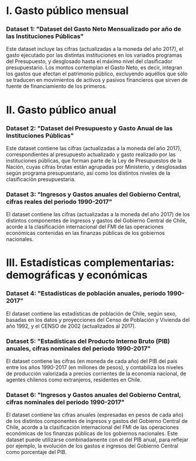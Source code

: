 # I. Gasto público mensual 

### Dataset 1: "Dataset del Gasto Neto Mensualizado por año de las Instituciones Públicas"

Este dataset incluye las cifras (actualizadas a la moneda del año 2017), el gasto ejecutado
por las distintas instituciones en los variados programas del Presupuesto, y desglosado
hasta el máximo nivel del clasificador presupuestario. Los montos contemplan el Gasto
Neto, es decir, integran los gastos que afectan el patrimonio público, excluyendo aquéllos
que sólo se traducen en movimientos de activos y pasivos financieros que sirven de
fuente de financiamiento de los primeros.


# II. Gasto público anual

### Dataset 2: "Dataset del Presupuesto y Gasto Anual de las Instituciones Públicas"

Este dataset contiene las cifras (actualizadas a la moneda del año 2017),
correspondientes al presupuesto actualizado y gasto realizado por las instituciones
públicas, que forman parte de la Ley de Presupuestos de la Nación, cuyas cifras brutas
están agrupadas por Ministerio, y desglosadas según programa presupuestario, así como
los distintos niveles de la clasificación presupuestaria.

### Dataset 3: "Ingresos y Gastos anuales del Gobierno Central, cifras reales del periodo 1990-2017"

El dataset contiene las cifras (actualizadas a la moneda del año 2017) de los distintos
componentes de ingresos y gastos del Gobierno Central de Chile, acorde a la clasificación
internacional del FMI de las operaciones económicas contenidas en las finanzas públicas
de los gobiernos nacionales.


# III. Estadísticas complementarias: demográficas y económicas

### Dataset 4: "Estadísticas de población anuales, periodo 1990-2017"

El dataset contiene las estadísticas de población de Chile, según sexo, basadas en los
datos y proyecciones del Censo de Población y Vivienda del año 1992, y el CENSO de
2002 (actualizados al 2017).

### Dataset 5: "Estadísticas del Producto Interno Bruto (PIB) anuales, cifras nominales del periodo 1990-2017"

El dataset contiene las cifras (en moneda de cada año) del PIB del país entre los años
1990-2017 (en millones de pesos), y contabiliza los niveles de producción valorizada a
precios corrientes de la economía nacional, de agentes chilenos como extranjeros,
residentes en Chile.

### Dataset 6: "Ingresos y Gastos anuales del Gobierno Central, cifras nominales del periodo 1990-2017"
El dataset contiene las cifras anuales (expresadas en pesos de cada año) de los distintos
componentes de ingresos y gastos del Gobierno Central de Chile, acorde a la clasificación
internacional del FMI de las operaciones económicas de los finanzas públicas de los
gobiernos nacionales. Este dataset puede utilizarse combinadamente con el del PIB
anual, para reflejar por ejemplo, la evolución de los gastos e ingresos del Gobierno
Central como porcentaje del PIB.